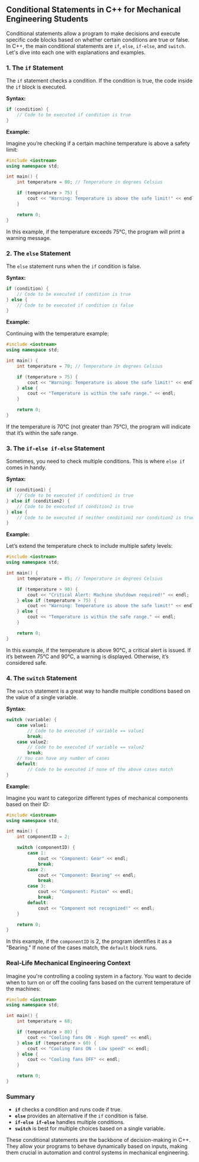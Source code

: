 ## Conditional Statements in C++ for Mechanical Engineering Students

Conditional statements allow a program to make decisions and execute specific code blocks based on whether certain conditions are true or false. In C++, the main conditional statements are `if`, `else`, `if-else`, and `switch`. Let's dive into each one with explanations and examples.

### 1. **The `if` Statement**

The `if` statement checks a condition. If the condition is true, the code inside the `if` block is executed.

**Syntax:**

```cpp
if (condition) {
    // Code to be executed if condition is true
}
```

**Example:**

Imagine you’re checking if a certain machine temperature is above a safety limit:

```cpp
#include <iostream>
using namespace std;

int main() {
    int temperature = 80; // Temperature in degrees Celsius

    if (temperature > 75) {
        cout << "Warning: Temperature is above the safe limit!" << endl;
    }

    return 0;
}
```

In this example, if the temperature exceeds 75°C, the program will print a warning message.

### 2. **The `else` Statement**

The `else` statement runs when the `if` condition is false.

**Syntax:**

```cpp
if (condition) {
    // Code to be executed if condition is true
} else {
    // Code to be executed if condition is false
}
```

**Example:**

Continuing with the temperature example:

```cpp
#include <iostream>
using namespace std;

int main() {
    int temperature = 70; // Temperature in degrees Celsius

    if (temperature > 75) {
        cout << "Warning: Temperature is above the safe limit!" << endl;
    } else {
        cout << "Temperature is within the safe range." << endl;
    }

    return 0;
}
```

If the temperature is 70°C (not greater than 75°C), the program will indicate that it’s within the safe range.

### 3. **The `if-else if-else` Statement**

Sometimes, you need to check multiple conditions. This is where `else if` comes in handy.

**Syntax:**

```cpp
if (condition1) {
    // Code to be executed if condition1 is true
} else if (condition2) {
    // Code to be executed if condition2 is true
} else {
    // Code to be executed if neither condition1 nor condition2 is true
}
```

**Example:**

Let’s extend the temperature check to include multiple safety levels:

```cpp
#include <iostream>
using namespace std;

int main() {
    int temperature = 85; // Temperature in degrees Celsius

    if (temperature > 90) {
        cout << "Critical Alert: Machine shutdown required!" << endl;
    } else if (temperature > 75) {
        cout << "Warning: Temperature is above the safe limit!" << endl;
    } else {
        cout << "Temperature is within the safe range." << endl;
    }

    return 0;
}
```

In this example, if the temperature is above 90°C, a critical alert is issued. If it’s between 75°C and 90°C, a warning is displayed. Otherwise, it’s considered safe.

### 4. **The `switch` Statement**

The `switch` statement is a great way to handle multiple conditions based on the value of a single variable.

**Syntax:**

```cpp
switch (variable) {
    case value1:
        // Code to be executed if variable == value1
        break;
    case value2:
        // Code to be executed if variable == value2
        break;
    // You can have any number of cases
    default:
        // Code to be executed if none of the above cases match
}
```

**Example:**

Imagine you want to categorize different types of mechanical components based on their ID:

```cpp
#include <iostream>
using namespace std;

int main() {
    int componentID = 2;

    switch (componentID) {
        case 1:
            cout << "Component: Gear" << endl;
            break;
        case 2:
            cout << "Component: Bearing" << endl;
            break;
        case 3:
            cout << "Component: Piston" << endl;
            break;
        default:
            cout << "Component not recognized!" << endl;
    }

    return 0;
}
```

In this example, if the `componentID` is 2, the program identifies it as a "Bearing." If none of the cases match, the `default` block runs.

### Real-Life Mechanical Engineering Context

Imagine you're controlling a cooling system in a factory. You want to decide when to turn on or off the cooling fans based on the current temperature of the machines:

```cpp
#include <iostream>
using namespace std;

int main() {
    int temperature = 68;

    if (temperature > 80) {
        cout << "Cooling fans ON - High speed" << endl;
    } else if (temperature > 60) {
        cout << "Cooling fans ON - Low speed" << endl;
    } else {
        cout << "Cooling fans OFF" << endl;
    }

    return 0;
}
```

### Summary

- **`if`** checks a condition and runs code if true.
- **`else`** provides an alternative if the `if` condition is false.
- **`if-else if-else`** handles multiple conditions.
- **`switch`** is best for multiple choices based on a single variable.

These conditional statements are the backbone of decision-making in C++. They allow your programs to behave dynamically based on inputs, making them crucial in automation and control systems in mechanical engineering.
